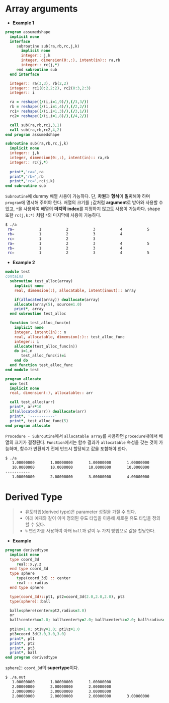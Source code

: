# Array arguments

- **Example 1**
```fortran
program assumedshape
  implicit none
  interface
     subroutine sub(ra,rb,rc,j,k)
       implicit none
       integer:: j,k
       integer, dimension(0:,:), intent(in):: ra,rb
       integer:: rc(j,*)
     end subroutine sub
  end interface

  integer:: ra(3,3), rb(2,2)
  integer:: rc1(0:2,2:2), rc2(0:3,2:3)
  integer:: i

  ra = reshape((/(i,i=1,9)/),(/3,3/))
  rb = reshape((/(i,i=1,4)/),(/2,2/))
  rc1= reshape((/(i,i=1,3)/),(/3,1/))
  rc2= reshape((/(i,i=1,8)/),(/4,2/))

  call sub(ra,rb,rc1,3,1)
  call sub(ra,rb,rc2,4,2)
end program assumedshape

subroutine sub(ra,rb,rc,j,k)
  implicit none
  integer:: j,k
  integer, dimension(0:,:), intent(in):: ra,rb
  integer:: rc(j,*)
  
  print*,'ra=',ra
  print*,'rb=',rb
  print*,'rc=',rc(j,k)
end subroutine sub
```
`Subroutine`에 dummy 배열 사용이 가능하다. 단, **차원**과 **형식**이 **일치**해야 하며 `program`에 명시해 주어야 한다. 배열의 크기를 `j`값처럼 **argument**로 받아와 사용할 수 있고, `*`을 사용하여 배열의 **마지막 index**를 지정하지 않고도 사용이 가능하다. shape 또한 `rc(j,k:*)` 처럼 `*`의 마지막에 사용이 가능하다.

```sh
$ ./a
 ra=           1           2           3           4           5           6           7           8           9
 rb=           1           2           3           4
 rc=           1           2           3
 ra=           1           2           3           4           5           6           7           8           9
 rb=           1           2           3           4
 rc=           1           2           3           4           5           6           7           8
```

- **Example 2**
```fortran
module test
contains
  subroutine test_alloc(array)
    implicit none
    real, dimension(:), allocatable, intent(inout):: array

    if(allocated(array)) deallocate(array)
    allocate(array(5), source=1.0)
    print*, array
  end subroutine test_alloc

  function test_alloc_func(n)
    implicit none
    integer, intent(in):: n
    real, allocatable, dimension(:):: test_alloc_func
    integer:: i
    allocate(test_alloc_func(n))
    do i=1,n
       test_alloc_func(i)=i
    end do
  end function test_alloc_func
end module test

program allocate
  use test
  implicit none
  real, dimension(:), allocatable:: arr

  call test_alloc(arr)
  print*, arr*10
  if(allocated(arr)) deallocate(arr)
  print*, '-----------'
  print*, test_alloc_func(5)
end program allocate
```
`Procedure - Subroutine`에서 `allocatable array`를 사용하면 `procedure`내에서 배열의 크기가 결정된다. `Function`에서는 함수 결과가 `allocatable` 속성을 갖는 것이 가능하며, 함수가 반환되기 전에 반드시 할당되고 값을 포함해야 한다.
```sh
$ ./a
   1.00000000       1.00000000       1.00000000       1.00000000       1.00000000    
   10.0000000       10.0000000       10.0000000       10.0000000       10.0000000    
-----------
   1.00000000       2.00000000       3.00000000       4.00000000       5.00000000
```

# Derived Type
> - 유도타입(derived type)은 parameter 성질을 가질 수 업다. 
> - 아래 예제와 같이 이미 정의된 유도 타입을 이용해 새로운 유도 타입을 정의할 수 있다. 
> - `%` 연산자를 사용하여 아래 `ball`과 같이 두 가지 방법으로 값을 할당한다. 

- **Example**
```fortran
program derivedtype
  implicit none
  type coord_3d
     real::x,y,z
  end type coord_3d
  type sphere
     type(coord_3d) :: center
     real :: radius
  end type sphere

  type(coord_3d)::pt1, pt2=coord_3d(2.0,2.0,2.0), pt3
  type(sphere)::ball

  ball=sphere(center=pt2,radius=3.0)
  or
  ball%center%x=2.0; ball%center%y=2.0; ball%center%z=2.0; ball%radius=3.0; 
  
  pt1%x=1.0; pt1%y=1.0; pt1%z=1.0
  pt3=coord_3d(3.0,3.0,3.0)
  print*, pt1
  print*, pt2
  print*, pt3
  print*, ball
end program derivedtype
```
`sphere`는 `coord_3d`의 **supertype**이다. 
```bash
$ ./a.out
   1.00000000       1.00000000       1.00000000    
   2.00000000       2.00000000       2.00000000    
   3.00000000       3.00000000       3.00000000
   2.00000000       2.00000000       2.00000000       3.00000000
```
